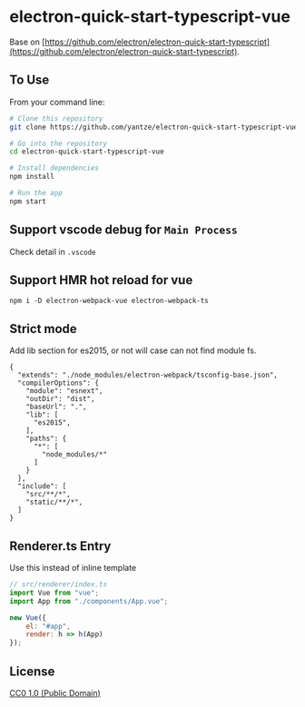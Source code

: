 # electron-quick-start-typescript-vue

Base on [https://github.com/electron/electron-quick-start-typescript](https://github.com/electron/electron-quick-start-typescript).

## To Use

From your command line:

```bash
# Clone this repository
git clone https://github.com/yantze/electron-quick-start-typescript-vue

# Go into the repository
cd electron-quick-start-typescript-vue

# Install dependencies
npm install

# Run the app
npm start
```

## Support vscode debug for `Main Process`
Check detail in `.vscode`

## Support HMR hot reload for vue
```
npm i -D electron-webpack-vue electron-webpack-ts
```

## Strict mode
Add lib section for es2015, or not will case can not find module fs.
```
{
  "extends": "./node_modules/electron-webpack/tsconfig-base.json",
  "compilerOptions": {
    "module": "esnext",
    "outDir": "dist",
    "baseUrl": ".",
    "lib": [
      "es2015",
    ],
    "paths": {
      "*": [
        "node_modules/*"
      ]
    }
  },
  "include": [
    "src/**/*",
    "static/**/*",
  ]
}
```

## Renderer.ts Entry
Use this instead of inline template
```js
// src/renderer/index.ts
import Vue from "vue";
import App from "./components/App.vue";

new Vue({
    el: "#app",
    render: h => h(App)
});
```

## License

[CC0 1.0 (Public Domain)](LICENSE.md)
